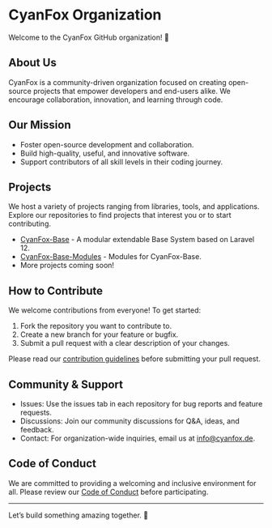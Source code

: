 # CyanFox Organization

Welcome to the CyanFox GitHub organization! 🦊

## About Us

CyanFox is a community-driven organization focused on creating open-source projects that empower developers and end-users alike. We encourage collaboration, innovation, and learning through code.

## Our Mission

- Foster open-source development and collaboration.
- Build high-quality, useful, and innovative software.
- Support contributors of all skill levels in their coding journey.

## Projects

We host a variety of projects ranging from libraries, tools, and applications. Explore our repositories to find projects that interest you or to start contributing.

- [CyanFox-Base](https://github.com/CyanFox/CyanFox-Base) - A modular extendable Base System based on Laravel 12.
- [CyanFox-Base-Modules](https://github.com/CyanFox/CyanFox-Base-Modules) - Modules for CyanFox-Base.
- More projects coming soon!

## How to Contribute

We welcome contributions from everyone! To get started:

1. Fork the repository you want to contribute to.
2. Create a new branch for your feature or bugfix.
3. Submit a pull request with a clear description of your changes.

Please read our [contribution guidelines](../CONTRIBUTING.md) before submitting your pull request.

## Community & Support

- Issues: Use the issues tab in each repository for bug reports and feature requests.
- Discussions: Join our community discussions for Q&A, ideas, and feedback.
- Contact: For organization-wide inquiries, email us at info@cyanfox.de.

## Code of Conduct

We are committed to providing a welcoming and inclusive environment for all. Please review our [Code of Conduct](../CODE_OF_CONDUCT.md) before participating.

---
 
Let’s build something amazing together. 🚀